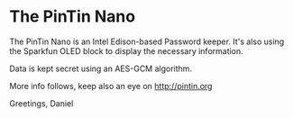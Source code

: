 # The PinTin Nano

The PinTin Nano is an Intel Edison-based Password keeper. It's also using the
Sparkfun OLED block to display the necessary information.

Data is kept secret using an AES-GCM algorithm.

More info follows, keep also an eye on http://pintin.org

Greetings,
Daniel

